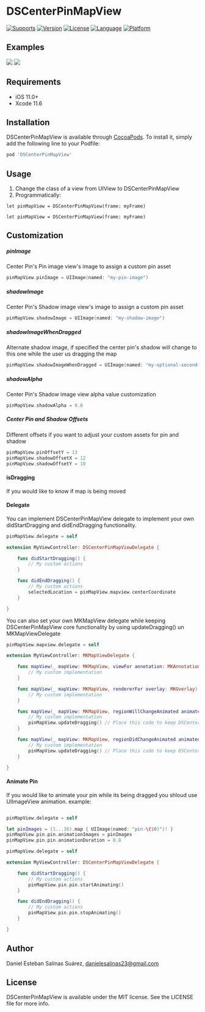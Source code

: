 # DSCenterPinMapView

[![Supports](https://img.shields.io/badge/supports-CocoaPods%20-green.svg?style=flat)]()
[![Version](https://img.shields.io/cocoapods/v/DSCenterPinMapView.svg?style=flat)](http://cocoapods.org/pods/DSCenterPinMapView)
[![License](https://img.shields.io/cocoapods/l/DSCenterPinMapView.svg?style=flat)](http://cocoapods.org/pods/DSCenterPinMapView)
[![Language](https://img.shields.io/badge/language-Swift-orange.svg?style=flat)]()
[![Platform](https://img.shields.io/cocoapods/p/DSCenterPinMapView.svg?style=flat)](http://cocoapods.org/pods/DSCenterPinMapView)
<br />

## Examples

 ![](/Screenshots/example.gif)  ![](/Screenshots/example_2.gif)

## Requirements
- iOS 11.0+
- Xcode 11.6

## Installation

DSCenterPinMapView is available through [CocoaPods](http://cocoapods.org). To install
it, simply add the following line to your Podfile:

```ruby
pod 'DSCenterPinMapView'
```
## Usage

1. Change the class of a view from UIView to DSCenterPinMapView 
2. Programmatically:

```
let pinMapView = DSCenterPinMapView(frame: myFrame)
```

```
let pinMapView = DSCenterPinMapView(frame: myFrame)
```

## Customization 

##### pinImage
Center Pin's Pin image view's image to assign a custom pin asset
```swift
pinMapView.pinImage = UIImage(named: "my-pin-image")
```

##### shadowImage
Center Pin's Shadow image view's image to assign a custom pin asset
```swift
pinMapView.shadowImage = UIImage(named: "my-shadow-image")
```

##### shadowImageWhenDragged
Alternate shadow image, if specified the center pin's shadow will change to this one while the user us dragging the map
```swift
pinMapView.shadowImageWhenDragged = UIImage(named: "my-optional-second-shadow-image")
```

##### shadowAlpha
Center Pin's Shadow image view alpha value customization
```swift
pinMapView.shadowAlpha = 0.8
```

##### Center Pin and Shadow Offsets
Different offsets if you want to adjust your custom assets for pin and shadow
```swift
pinMapView.pinOffsetY = 13
pinMapView.shadowOffsetX = 12
pinMapView.shadowOffsetY = 10
```

#### isDragging
If you would like to know if map is being moved

#### Delegate
You can implement DSCenterPinMapView delegate to implement your own didStartDragging and didEndDragging functionality.
```swift
pinMapView.delegate = self

extension MyViewController: DSCenterPinMapViewDelegate {

    func didStartDragging() {
        // My custom actions
    }

    func didEndDragging() {
        // My custom actions
        selectedLocation = pinMapView.mapview.centerCoordinate
    }

}

```

You can also set your own MKMapView delegate while keeping DSCenterPinMapView core functionality by using updateDragging() un MKMapViewDelegate
```swift
pinMapView.mapview.delegate = self

extension MyViewController: MKMapViewDelegate {

    func mapView(_ mapView: MKMapView, viewFor annotation: MKAnnotation) -> MKAnnotationView? {
        // My custom implementation
    }

    func mapView(_ mapView: MKMapView, rendererFor overlay: MKOverlay) -> MKOverlayRenderer {
        // My custom implementation
    }

    func mapView(_ mapView: MKMapView, regionWillChangeAnimated animated: Bool) {
        // My custom implementation
        pinMapView.updateDragging() // Place this code to keep DSCenterPinMapView delegate functionality
    }

    func mapView(_ mapView: MKMapView, regionDidChangeAnimated animated: Bool) {
        // My custom implementation
        pinMapView.updateDragging() // Place this code to keep DSCenterPinMapView delegate functionality
    }

}

```

#### Animate Pin
If you would like to animate your pin while its being dragged you shloud use UIImageView animation. example:
```swift

pinMapView.delegate = self

let pinImages = (1...36).map { UIImage(named: "pin-\($0)")! }
pinMapView.pin.pin.animationImages = pinImages
pinMapView.pin.pin.animationDuration = 0.8

pinMapView.delegate = self

extension MyViewController: DSCenterPinMapViewDelegate {

    func didStartDragging() {
        // My custom actions
        pinMapView.pin.pin.startAnimating()
    }

    func didEndDragging() {
        // My custom actions
        pinMapView.pin.pin.stopAnimating()
    }

}

```

## Author

Daniel Esteban Salinas Suárez, danielesalinas23@gmail.com

## License

DSCenterPinMapView is available under the MIT license. See the LICENSE file for more info.

